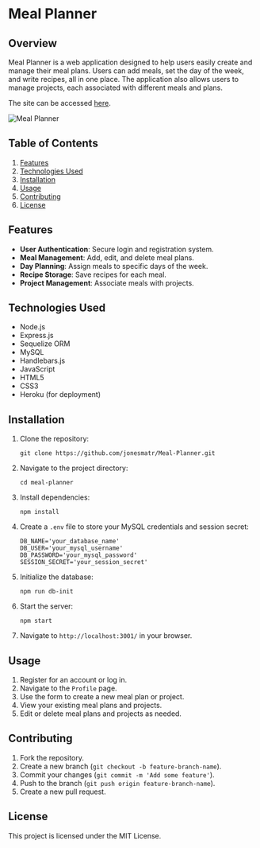 
# Meal Planner

## Overview

Meal Planner is a web application designed to help users easily create and manage their meal plans. Users can add meals, set the day of the week, and write recipes, all in one place. The application also allows users to manage projects, each associated with different meals and plans.

The site can be accessed [here](https://github.com/jonesmatr/Meal-Planner.git).

![Meal Planner](./assets/img/Website-Screenshot.jpg)

## Table of Contents

1. [Features](#features)
2. [Technologies Used](#technologies-used)
3. [Installation](#installation)
4. [Usage](#usage)
5. [Contributing](#contributing)
6. [License](#license)

## Features

- **User Authentication**: Secure login and registration system.
- **Meal Management**: Add, edit, and delete meal plans.
- **Day Planning**: Assign meals to specific days of the week.
- **Recipe Storage**: Save recipes for each meal.
- **Project Management**: Associate meals with projects.

## Technologies Used

- Node.js
- Express.js
- Sequelize ORM
- MySQL
- Handlebars.js
- JavaScript
- HTML5
- CSS3
- Heroku (for deployment)

## Installation

1. Clone the repository:

    ```
    git clone https://github.com/jonesmatr/Meal-Planner.git
    ```

2. Navigate to the project directory:

    ```
    cd meal-planner
    ```

3. Install dependencies:

    ```
    npm install
    ```

4. Create a `.env` file to store your MySQL credentials and session secret:

    ```
    DB_NAME='your_database_name'
    DB_USER='your_mysql_username'
    DB_PASSWORD='your_mysql_password'
    SESSION_SECRET='your_session_secret'
    ```

5. Initialize the database:

    ```
    npm run db-init
    ```

6. Start the server:

    ```
    npm start
    ```

7. Navigate to `http://localhost:3001/` in your browser.

## Usage

1. Register for an account or log in.
2. Navigate to the `Profile` page.
3. Use the form to create a new meal plan or project.
4. View your existing meal plans and projects.
5. Edit or delete meal plans and projects as needed.

## Contributing

1. Fork the repository.
2. Create a new branch (`git checkout -b feature-branch-name`).
3. Commit your changes (`git commit -m 'Add some feature'`).
4. Push to the branch (`git push origin feature-branch-name`).
5. Create a new pull request.

## License

This project is licensed under the MIT License.
